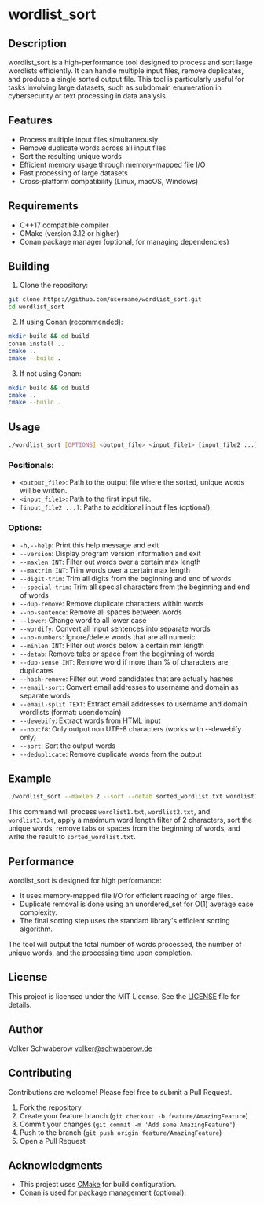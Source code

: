 # wordlist_sort

## Description

wordlist_sort is a high-performance tool designed to process and sort large wordlists efficiently. It can handle multiple input files, remove duplicates, and produce a single sorted output file. This tool is particularly useful for tasks involving large datasets, such as subdomain enumeration in cybersecurity or text processing in data analysis.

## Features

- Process multiple input files simultaneously
- Remove duplicate words across all input files
- Sort the resulting unique words
- Efficient memory usage through memory-mapped file I/O
- Fast processing of large datasets
- Cross-platform compatibility (Linux, macOS, Windows)

## Requirements

- C++17 compatible compiler
- CMake (version 3.12 or higher)
- Conan package manager (optional, for managing dependencies)

## Building

1. Clone the repository:
```bash
git clone https://github.com/username/wordlist_sort.git
cd wordlist_sort
```
2. If using Conan (recommended):
```bash
mkdir build && cd build
conan install ..
cmake ..
cmake --build .
```

3. If not using Conan:
```bash
mkdir build && cd build
cmake ..
cmake --build .
```

## Usage

```bash
./wordlist_sort [OPTIONS] <output_file> <input_file1> [input_file2 ...]
```

### Positionals:

- `<output_file>`: Path to the output file where the sorted, unique words will be written.
- `<input_file1>`: Path to the first input file.
- `[input_file2 ...]`: Paths to additional input files (optional).

### Options:

- `-h,--help`: Print this help message and exit
- `--version`: Display program version information and exit
- `--maxlen INT`: Filter out words over a certain max length
- `--maxtrim INT`: Trim words over a certain max length
- `--digit-trim`: Trim all digits from the beginning and end of words
- `--special-trim`: Trim all special characters from the beginning and end of words
- `--dup-remove`: Remove duplicate characters within words
- `--no-sentence`: Remove all spaces between words
- `--lower`: Change word to all lower case
- `--wordify`: Convert all input sentences into separate words
- `--no-numbers`: Ignore/delete words that are all numeric
- `--minlen INT`: Filter out words below a certain min length
- `--detab`: Remove tabs or space from the beginning of words
- `--dup-sense INT`: Remove word if more than <specified>% of characters are duplicates
- `--hash-remove`: Filter out word candidates that are actually hashes
- `--email-sort`: Convert email addresses to username and domain as separate words
- `--email-split TEXT`: Extract email addresses to username and domain wordlists (format: user:domain)
- `--dewebify`: Extract words from HTML input
- `--noutf8`: Only output non UTF-8 characters (works with --dewebify only)
- `--sort`: Sort the output words
- `--deduplicate`: Remove duplicate words from the output

## Example

```bash
./wordlist_sort --maxlen 2 --sort --detab sorted_wordlist.txt wordlist1.txt wordlist2.txt wordlist3.txt
```

This command will process `wordlist1.txt`, `wordlist2.txt`, and `wordlist3.txt`, apply a maximum word length filter of 2 characters, sort the unique words, remove tabs or spaces from the beginning of words, and write the result to `sorted_wordlist.txt`.

## Performance

wordlist_sort is designed for high performance:

- It uses memory-mapped file I/O for efficient reading of large files.
- Duplicate removal is done using an unordered_set for O(1) average case complexity.
- The final sorting step uses the standard library's efficient sorting algorithm.

The tool will output the total number of words processed, the number of unique words, and the processing time upon completion.

## License

This project is licensed under the MIT License. See the [LICENSE](LICENSE) file for details.

## Author

Volker Schwaberow <volker@schwaberow.de>

## Contributing

Contributions are welcome! Please feel free to submit a Pull Request.

1. Fork the repository
2. Create your feature branch (`git checkout -b feature/AmazingFeature`)
3. Commit your changes (`git commit -m 'Add some AmazingFeature'`)
4. Push to the branch (`git push origin feature/AmazingFeature`)
5. Open a Pull Request

## Acknowledgments

- This project uses [CMake](https://cmake.org/) for build configuration.
- [Conan](https://conan.io/) is used for package management (optional).
